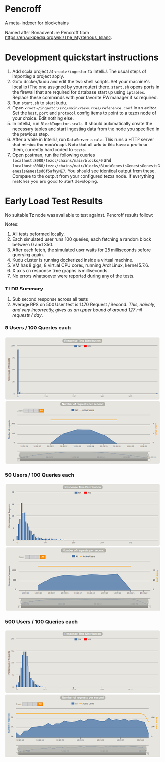 # Pencroff
A meta-indexer for blockchains

Named after Bonadventure Pencroff from https://en.wikipedia.org/wiki/The_Mysterious_Island.


# Development quickstart instructions

1. Add scala project at `<root>/ingestor` to IntelliJ. The usual steps of importing a project apply.
1. Goto docker/kudu and edit the two shell scripts. Set your machine's local ip (The one assigned by your router) there. `start.sh` opens ports in the firewall that are required for database start up using `iptables`. Replace these commands with your favorite FW manager if so required.
1. Run `start.sh` to start kudu.
1. Open `<root>/ingestor/src/main/resources/reference.conf` in an editor. Set the `host`, `port` and `protocol` config items to point to a tezos node of your choice. Edit nothing else.
1. In IntelliJ, run `BlockIngestor.scala`. It should automatically create the necessary tables and start ingesting data from the node you specified in the previous step.
1. After a while in IntelliJ, run `DataServer.scala`. This runs a HTTP server that mimics the node's api. Note that all urls to this have a prefix to them, currently hard coded to `tezos`.
1. Open postman, run the following queries `localhost:8080/tezos/chains/main/blocks/0` and `localhost:8080/tezos/chains/main/blocks/BLockGenesisGenesisGenesisGenesisGenesisd6f5afWyME7`. You should see identical output from these. Compare to the output from your configured tezos node. If everything matches you are good to start developing.


# Early Load Test Results

No suitable Tz node was available to test against. Pencroff results follow:

Notes:
1. All tests peformed locally.
1. Each simulated user runs 100 queries, each fetching a random block between 0 and 350.
1. After each fetch, the simulated user waits for 25 milliseconds before querying again.
1. Kudu cluster is running dockerized inside a virtual machine.
1. VM has 8 gigs, 8 virtual CPU cores, running ArchLinux, kernel 5.7.6.
1. X axis on response time graphs is milliseconds.
1. No errors whatsoever were reported during any of the tests.

### TLDR Summary
1. Sub second response across all tests
1. Average RPS on 500 User test is 1470 Request / Second. *This, naively, and very incorrectly, gives us an upper bound of around 127 mil requests / day*.

### 5 Users / 100 Queries each
![Response time distribution](docs/loadtest/rt-5U-100Q.png)
![Requests per second](docs/loadtest/rps-5U-100Q.png)

### 50 Users / 100 Queries each
![Response time distribution](docs/loadtest/rt-50U-100Q.png)
![Requests per second](docs/loadtest/rps-50U-100Q.png)

### 500 Users / 100 Queries each
![Response time distribution](docs/loadtest/rt-500U-100Q.png)
![Requests per second](docs/loadtest/rps-500U-100Q.png)
